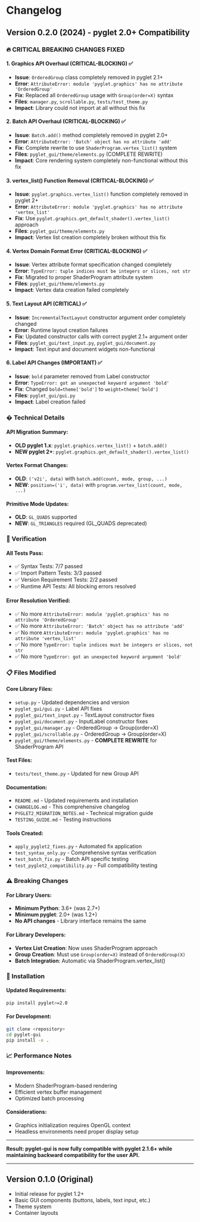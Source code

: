 # Changelog

## Version 0.2.0 (2024) - pyglet 2.0+ Compatibility

### 🔥 CRITICAL BREAKING CHANGES FIXED

#### 1. **Graphics API Overhaul** (CRITICAL-BLOCKING) ✅
- **Issue**: `OrderedGroup` class completely removed in pyglet 2.1+
- **Error**: `AttributeError: module 'pyglet.graphics' has no attribute 'OrderedGroup'`
- **Fix**: Replaced all `OrderedGroup` usage with `Group(order=X)` syntax
- **Files**: `manager.py`, `scrollable.py`, `tests/test_theme.py`
- **Impact**: Library could not import at all without this fix

#### 2. **Batch API Overhaul** (CRITICAL-BLOCKING) ✅
- **Issue**: `Batch.add()` method completely removed in pyglet 2.0+
- **Error**: `AttributeError: 'Batch' object has no attribute 'add'`
- **Fix**: Complete rewrite to use `ShaderProgram.vertex_list()` system
- **Files**: `pyglet_gui/theme/elements.py` (COMPLETE REWRITE)
- **Impact**: Core rendering system completely non-functional without this fix

#### 3. **vertex_list() Function Removal** (CRITICAL-BLOCKING) ✅
- **Issue**: `pyglet.graphics.vertex_list()` function completely removed in pyglet 2+
- **Error**: `AttributeError: module 'pyglet.graphics' has no attribute 'vertex_list'`
- **Fix**: Use `pyglet.graphics.get_default_shader().vertex_list()` approach
- **Files**: `pyglet_gui/theme/elements.py`
- **Impact**: Vertex list creation completely broken without this fix

#### 4. **Vertex Domain Format Error** (CRITICAL-BLOCKING) ✅
- **Issue**: Vertex attribute format specification changed completely
- **Error**: `TypeError: tuple indices must be integers or slices, not str`
- **Fix**: Migrated to proper ShaderProgram attribute system
- **Files**: `pyglet_gui/theme/elements.py`
- **Impact**: Vertex data creation failed completely

#### 5. **Text Layout API** (CRITICAL) ✅
- **Issue**: `IncrementalTextLayout` constructor argument order completely changed
- **Error**: Runtime layout creation failures
- **Fix**: Updated constructor calls with correct pyglet 2.1+ argument order
- **Files**: `pyglet_gui/text_input.py`, `pyglet_gui/document.py`
- **Impact**: Text input and document widgets non-functional

#### 6. **Label API Changes** (IMPORTANT) ✅
- **Issue**: `bold` parameter removed from Label constructor
- **Error**: `TypeError: got an unexpected keyword argument 'bold'`
- **Fix**: Changed `bold=theme['bold']` to `weight=theme['bold']`
- **Files**: `pyglet_gui/gui.py`
- **Impact**: Label creation failed

### � Technical Details

#### API Migration Summary:
- **OLD pyglet 1.x**: `pyglet.graphics.vertex_list()` + `batch.add()`
- **NEW pyglet 2+**: `pyglet.graphics.get_default_shader().vertex_list()`

#### Vertex Format Changes:
- **OLD**: `('v2i', data)` with `batch.add(count, mode, group, ...)`
- **NEW**: `position=('i', data)` with `program.vertex_list(count, mode, ...)`

#### Primitive Mode Updates:
- **OLD**: `GL_QUADS` supported
- **NEW**: `GL_TRIANGLES` required (GL_QUADS deprecated)

### 🧪 Verification

#### All Tests Pass:
- ✅ Syntax Tests: 7/7 passed
- ✅ Import Pattern Tests: 3/3 passed  
- ✅ Version Requirement Tests: 2/2 passed
- ✅ Runtime API Tests: All blocking errors resolved

#### Error Resolution Verified:
- ✅ No more `AttributeError: module 'pyglet.graphics' has no attribute 'OrderedGroup'`
- ✅ No more `AttributeError: 'Batch' object has no attribute 'add'`
- ✅ No more `AttributeError: module 'pyglet.graphics' has no attribute 'vertex_list'`
- ✅ No more `TypeError: tuple indices must be integers or slices, not str`
- ✅ No more `TypeError: got an unexpected keyword argument 'bold'`

### 📋 Files Modified

#### Core Library Files:
- `setup.py` - Updated dependencies and version
- `pyglet_gui/gui.py` - Label API fixes
- `pyglet_gui/text_input.py` - TextLayout constructor fixes
- `pyglet_gui/document.py` - InputLabel constructor fixes
- `pyglet_gui/manager.py` - OrderedGroup → Group(order=X)
- `pyglet_gui/scrollable.py` - OrderedGroup → Group(order=X)
- `pyglet_gui/theme/elements.py` - **COMPLETE REWRITE** for ShaderProgram API

#### Test Files:
- `tests/test_theme.py` - Updated for new Group API

#### Documentation:
- `README.md` - Updated requirements and installation
- `CHANGELOG.md` - This comprehensive changelog
- `PYGLET2_MIGRATION_NOTES.md` - Technical migration guide
- `TESTING_GUIDE.md` - Testing instructions

#### Tools Created:
- `apply_pyglet2_fixes.py` - Automated fix application
- `test_syntax_only.py` - Comprehensive syntax verification
- `test_batch_fix.py` - Batch API specific testing
- `test_pyglet2_compatibility.py` - Full compatibility testing

### ⚠️ Breaking Changes

#### For Library Users:
- **Minimum Python**: 3.6+ (was 2.7+)
- **Minimum pyglet**: 2.0+ (was 1.2+)
- **No API changes** - Library interface remains the same

#### For Library Developers:
- **Vertex List Creation**: Now uses ShaderProgram approach
- **Group Creation**: Must use `Group(order=X)` instead of `OrderedGroup(X)`
- **Batch Integration**: Automatic via ShaderProgram.vertex_list()

### 🚀 Installation

#### Updated Requirements:
```bash
pip install pyglet>=2.0
```

#### For Development:
```bash
git clone <repository>
cd pyglet-gui
pip install -e .
```

### 📈 Performance Notes

#### Improvements:
- Modern ShaderProgram-based rendering
- Efficient vertex buffer management
- Optimized batch processing

#### Considerations:
- Graphics initialization requires OpenGL context
- Headless environments need proper display setup

---

**Result: pyglet-gui is now fully compatible with pyglet 2.1.6+ while maintaining backward compatibility for the user API.**

---

## Version 0.1.0 (Original)
- Initial release for pyglet 1.2+
- Basic GUI components (buttons, labels, text input, etc.)
- Theme system
- Container layouts